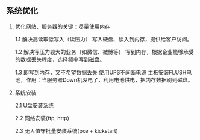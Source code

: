 ## 系统优化

1. 优化网站、服务器的关键：尽量使用内存

	1.1 解决高读取低写入（读压力）
		写入硬盘、读入到内存，提供给客户访问。

	1.2 解决写压力较大的业务（如微信、微博等）
		写到内存，根据企业能够承受的数据丢失程度，选择频率写到磁盘。

	1.3 即写到内存，又不希望数据丢失 
		使用UPS不间断电源
		主板安装FLUSH电池，作用：当服务器Down机没电了，利用电池供电，把内存数据刷到磁盘。

2. 系统安装
	
	2.1 U盘安装系统

	2.2 网络安装(ftp, http)

	2.3 无人值守批量安装系统(pxe + kickstart)